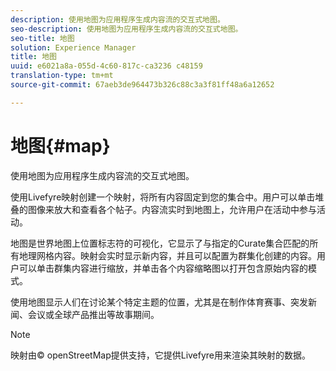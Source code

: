 ```yaml
---
description: 使用地图为应用程序生成内容流的交互式地图。
seo-description: 使用地图为应用程序生成内容流的交互式地图。
seo-title: 地图
solution: Experience Manager
title: 地图
uuid: e6021a8a-055d-4c60-817c-ca3236 c48159
translation-type: tm+mt
source-git-commit: 67aeb3de964473b326c88c3a3f81ff48a6a12652

---
```



# 地图{#map}

使用地图为应用程序生成内容流的交互式地图。

使用Livefyre映射创建一个映射，将所有内容固定到您的集合中。用户可以单击堆叠的图像来放大和查看各个帖子。内容流实时到地图上，允许用户在活动中参与活动。

地图是世界地图上位置标志符的可视化，它显示了与指定的Curate集合匹配的所有地理网格内容。映射会实时显示新内容，并且可以配置为群集化创建的内容。用户可以单击群集内容进行缩放，并单击各个内容缩略图以打开包含原始内容的模式。

使用地图显示人们在讨论某个特定主题的位置，尤其是在制作体育赛事、突发新闻、会议或全球产品推出等故事期间。

>[!NOTE]
>
>映射由© openStreetMap提供支持，它提供Livefyre用来渲染其映射的数据。

